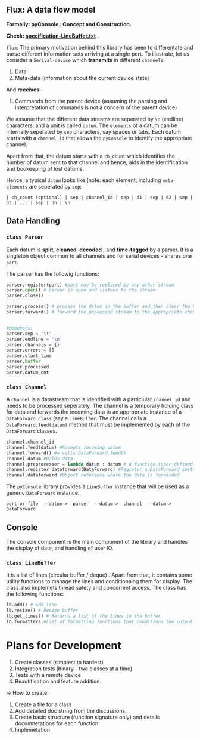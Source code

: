  ## Flux: A data flow model

**Formally: pyConsole : Concept and Construction.**

**Check: [specification-LineBuffer.txt](specification-LineBuffer.txt)** .

`flux`: The primary motivation behind this library has been to differentate and parse different information sets arriving at a single port. To illustrate, let us consider a `Serival-device`  which **transmits** in different `channels`:

1. Data
2. Meta-data (information about the current device state)

And **receives**:

1. Commands from the parent device (assuming the parsing and interpretation of commands is not a concern of the parent device)

We assume that the different data streams are seperated by `\n` (endline) characters, and a unit is called `datum`. The `elements` of a datum can be internally seperated by `sep` characters, say spaces or tabs. Each datum starts with a `channel_id` that allows the `pyConsole` to identify the appropriate channel.

Apart from that, the datum starts with a `ch_count` which identifies the number of datum sent to that channel and hence, aids in the identification and bookeeping of lost datums.



Hence, a typical `datum` looks like (note: each element, including `meta-elements` are seperated by `sep`:

`| ch_count (optional) | sep | channel_id | sep | d1 | sep | d2 | sep | d3 | ... | sep | dn | \n` 



## Data Handling



### `class Parser`

Each datum is **split**, **cleaned**, **decoded** , and **time-tagged** by a parser.  It is a singleton object common to all channels and for serial devices - shares one `port`.



The parser has the followig functions:

```python
parser.register(port) #port may be replaced by any other stream
parser.open() # parser is open and listens to the stream
parser.close()

parser.process() # process the datum in the buffer and then clear the buffer
parser.forward() # forward the processed stream to the appropriate channel 


#Memebers:
parser.sep = '\t'
parser.endline = '\n'
parser.channels = {}
parser.errors = []
parser.start_time
parser.buffer
parser.processed
parser.datum_cnt
```



### `class Channel`

A `channel` is a datastream that is identified with a particlular `channel_id` and needs to be processed seperately. The channel is a temporary holding class for data and forwards the incoming data to an appropriate instance of a `DataForward class` (say a `LineBuffer`. The channel calls a `DataForward.feed(datum)` method that must be implemented by each of the `DataForward` classes.

```python
channel.channel_id
channel.feed(datum) #Accepts incoming datum
channel.forward() #→ calls DataForward.feed()
channel.datum #Holds data
channel.preprocesser = lambda datum : datum # A function (user-defined) that processes the 'held' data (optional)
channel.register_dataforward(DataForward) #Register a DataForward instance
channel.dataforward #Object reference where the data is forwarded 
```

  The `pyConsole` library provides a `LineBuffer` instance that will be used as a generic `DataForward` instance.

`port or file  --datum->  parser  --datum->  channel  --datum->  DataForward`



## Console

The console component is the main component of the library and handles the display of data, and handling of user IO.



### `class LineBuffer`

It is a list of lines (circular buffer / deque) . Apart from that, it contains some utility functions to manage the lines and conditionaing them for display. The class also implemets thread safety and concurrent access. The class has the following functions:

```python
lb.add() # Add line
lb.resize() # Resize buffer
lb.get_lines() # Returns a list of the lines in the buffer
lb.formatters #List of formatting functions that conditions the output texts
```






# Plans for Development

1. Create classes (simplest to hardest)
2. Integration tests (binary - two classes at a time)
3. Tests with a remote device
4. Beautification and feature addition.



→ How to create:

1. Create a file for a class
2. Add detailed doc string from the discussions.
3. Create basic structure (function signature only) and details documnetations for each function
4. Implemetation 